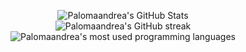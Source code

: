 <p align="center">
  <img src="https://github-readme-stats.vercel.app/api?username=palomaandrea&theme=jolly&show_icons=true&hide_border=true&count_private=true" alt="Palomaandrea's GitHub Stats" style="text-align: center;"/> <br>
  <img src="https://github-readme-streak-stats.herokuapp.com/?user=palomaandrea&theme=jolly&hide_border=true" alt="Palomaandrea's GitHub streak" style="text-align: center;" /> <br>
  <img src="https://github-readme-stats.vercel.app/api/top-langs/?username=palomaandrea&theme=jolly&show_icons=true&hide_border=true&layout=compact" alt="Palomaandrea's most used programming languages" style="text-align: center;" /> <br>
  <br>
</p>
